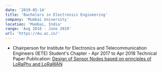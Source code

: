 ```yaml
---
date: '2019-05-14'
title: 'Bachelors in Electronics Engineering'
company: 'Mumbai University'
location: 'Mumbai, India'
range: 'Aug 2016 - June 2019'
url: 'https://mu.ac.in/'
---
```


- Chairperson for Institute for Electronics and Telecommunication Engineers (IETE) Student's Chapter - Apr 2017 to Apr 2018
  Technical Paper Publication:
  [Design of Sensor Nodes based on principles of LoRaPhy and LoRaWAN](https://www.igi-global.com/gateway/article/247098)
